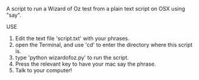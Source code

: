 A script to run a Wizard of Oz test from a plain text script on OSX using "say".

USE

1. Edit the text file 'script.txt' with your phrases.
2. open the Terminal, and use 'cd' to enter the directory where this script is. 
3. type 'python wizardofoz.py' to run the script.
4. Press the relevant key to have your mac say the phrase.
5. Talk to your computer!
